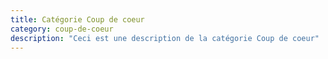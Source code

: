 ```yaml
---
title: Catégorie Coup de coeur
category: coup-de-coeur
description: "Ceci est une description de la catégorie Coup de coeur"
---
```


